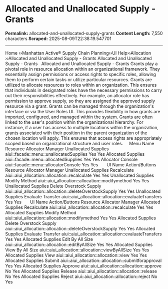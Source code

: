 # Allocated and Unallocated Supply - Grants

**Permalink:** allocated-and-unallocated-supply-grants
**Content Length:** 7,550 characters
**Scraped:** 2025-08-09T22:38:19.547701

---

Home &rsaquo;&rsaquo;Manhattan Active® Supply Chain Planning&rsaquo;&rsaquo;UI Help&rsaquo;&rsaquo;Allocation ››Allocated and Unallocated Supply - Grants Allocated and Unallocated Supply - Grants &nbsp; Allocated and Unallocated Supply - Grants Grants play a pivotal role in resource allocation within an organizational framework. They essentially assign permissions or access rights to specific roles, allowing them to perform certain tasks or utilize particular resources. Grants are utilized to allocate resources to roles within an organization. This ensures that individuals in designated roles have the necessary permissions to carry out their responsibilities effectively. For example, an allocator role has permission to approve supply, so they are assigned the approved supply resource via a grant. Grants can be managed through the organization&#39;s interface or via the User Roles UI. This provides flexibility in how grants are imported, configured, and managed within the system. Grants are often linked to the user&#39;s position within the organizational hierarchy. For instance, if a user has access to multiple locations within the organization, grants associated with their position in the parent organization of the chosen location will apply. This ensures that access rights are appropriately scoped based on organizational structure and user roles. &nbsp; &nbsp; Menu Name Resource Allocator Manager Unallocated Supplies aiui::facade::menu::unallocatedSupplies Yes Yes Allocated Supplies aiui::facade::menu::allocatedSupplies Yes Yes Allocator Console aiui::facade::menu::allocatorConsole Yes Yes &nbsp; &nbsp; &nbsp; UI Name Action/Buttons Resource Allocator Manager Unallocated Supplies Recalculate aiui::aiui_allocation::allocation::recalculate Yes Yes Unallocated Supplies Modify Method aiui::aiui_allocation::allocation::modifymethod Yes Yes Unallocated Supplies Delete Overstock Supply aiui::aiui_allocation::allocation::deleteOverstockSupply Yes Yes Unallocated Supplies Evaluate Transfer aiui::aiui_allocation::allocation::evaluateTransfers Yes Yes &nbsp; &nbsp; &nbsp; UI Name Action/Buttons Resource Allocator Manager Allocated Supplies Recalculate aiui::aiui_allocation::allocation::recalculate Yes Yes Allocated Supplies Modify Method aiui::aiui_allocation::allocation::modifymethod Yes Yes Allocated Supplies Delete Overstock Supply aiui::aiui_allocation::allocation::deleteOverstockSupply Yes Yes Allocated Supplies Evaluate Transfer aiui::aiui_allocation::allocation::evaluateTransfers Yes Yes Allocated Supplies Edit By All Size aiui::aiui_allocation::allocation::editByAllSize Yes Yes Allocated Supplies View By All Size aiui::aiui_allocation::allocation::viewByAllSize Yes Yes Allocated Supplies View aiui::aiui_allocation::allocation::view Yes Yes Allocated Supplies Submit aiui::aiui_allocation::allocation::submitforapproval Yes Yes Allocated Supplies Approve aiui::aiui_allocation::allocation::approve No Yes Allocated Supplies Release aiui::aiui_allocation::allocation::release No Yes Allocated Supplies Reject aiui::aiui_allocation::allocation::reject No Yes &nbsp; &nbsp;